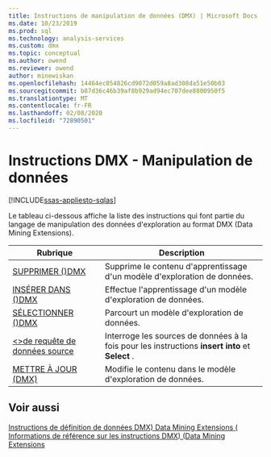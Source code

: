 ```yaml
---
title: Instructions de manipulation de données (DMX) | Microsoft Docs
ms.date: 10/23/2019
ms.prod: sql
ms.technology: analysis-services
ms.custom: dmx
ms.topic: conceptual
ms.author: owend
ms.reviewer: owend
author: minewiskan
ms.openlocfilehash: 14464ec054826cd9072d059a8ad308da51e50b03
ms.sourcegitcommit: b87d36c46b39af8b929ad94ec707dee8800950f5
ms.translationtype: MT
ms.contentlocale: fr-FR
ms.lasthandoff: 02/08/2020
ms.locfileid: "72890501"
---
```

# <a name="dmx-statements---data-manipulation"></a>Instructions DMX - Manipulation de données
[!INCLUDE[ssas-appliesto-sqlas](../includes/ssas-appliesto-sqlas.md)]

  Le tableau ci-dessous affiche la liste des instructions qui font partie du langage de manipulation des données d'exploration au format DMX (Data Mining Extensions).  
  
|Rubrique|Description|  
|-----------|-----------------|  
|[SUPPRIMER &#40;&#41;DMX](../dmx/delete-dmx.md)|Supprime le contenu d'apprentissage d'un modèle d'exploration de données.|  
|[INSÉRER DANS &#40;&#41;DMX](../dmx/insert-into-dmx.md)|Effectue l'apprentissage d'un modèle d'exploration de données.|  
|[SÉLECTIONNER &#40;&#41;DMX](../dmx/select-dmx.md)|Parcourt un modèle d'exploration de données.|  
|[&#60;&#62;de requête de données source](../dmx/source-data-query.md)|Interroge les sources de données à la fois pour les instructions **insert into** et **Select** .|  
|[METTRE À JOUR &#40;DMX&#41;](../dmx/update-dmx.md)|Modifie le contenu dans le modèle d'exploration de données.|  
  
## <a name="see-also"></a>Voir aussi  
 [Instructions de définition de données DMX&#41; Data Mining Extensions &#40;](../dmx/dmx-statements-data-definition.md)   
 [Informations de référence sur les instructions DMX&#41; &#40;Data Mining Extensions](../dmx/data-mining-extensions-dmx-statements.md)  
  
  
